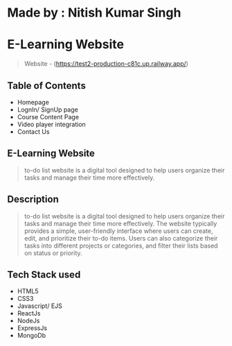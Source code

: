 # Made by : Nitish Kumar Singh

<h1>E-Learning Website</h1>

> Website - (https://test2-production-c81c.up.railway.app/)

<h2>Table of Contents</h2>

* Homepage
* LognIn/ SignUp page
* Course Content Page
* Video player integration
* Contact Us 

<h2>E-Learning Website</h2>

>to-do list website is a digital tool designed to help users organize their tasks and manage their time more effectively.


<h2>Description</h2>

>to-do list website is a digital tool designed to help users organize their tasks and manage their time more effectively. The website typically provides a simple, user-friendly interface where users can create, edit, and prioritize their to-do items. Users can also categorize their tasks into different projects or categories, and filter their lists based on status or priority.

<h2>Tech Stack used</h2>

* HTML5
* CSS3
* Javascript/ EJS
* ReactJs
* NodeJs
* ExpressJs
* MongoDb
